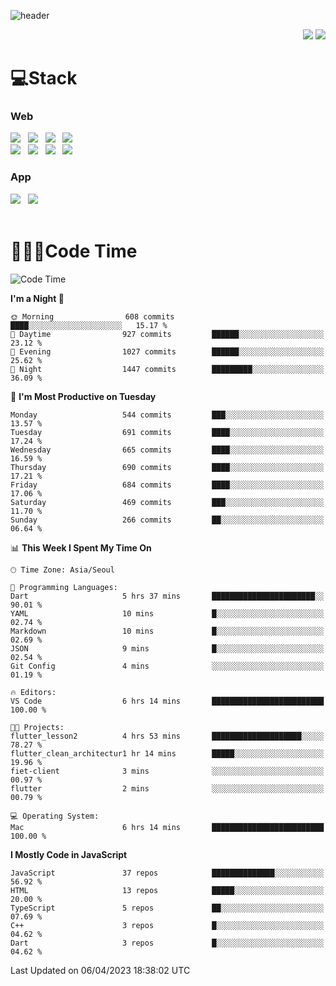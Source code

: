 ![header](https://capsule-render.vercel.app/api?type=waving&color=gradient&height=200&text=Cheri&fontAlign=70&fontAlignY=40&animation=twinkling)


<div align="end">
 <a href="https://cheri.tistory.com/"><img src="https://img.shields.io/badge/Blog-AD29B6?style=flat-square&logo=Tidal&logoColor=white"/></a> 
 <a href="mailto:hey.rnjs1135@gmail.com"><img src="https://img.shields.io/badge/Mail-EA4335?style=flat-square&logo=Gmail&logoColor=white"/></a>
</div>

<h1>💻Stack</h1>
<div>
 <h3>Web</h3>
 <!-- badge : https://shields.io/ -->
 <!-- icon : https://simpleicons.org/?q=Get -->
 <img src="https://img.shields.io/badge/HTML5-e74c3c?style=flat-square&logo=HTML5&logoColor=white"></img> &nbsp 
 <img src="https://img.shields.io/badge/CSS3-0A84FF?style=flat-square&logo=CSS3&logoColor=white"></img> &nbsp 
 <img src="https://img.shields.io/badge/tailwind%2Dcss-06B6D4?style=flat-square&logo=tailwindcss&logoColor=white"/></a> &nbsp 
 <img src="https://img.shields.io/badge/styled%2Dcomponents-DB7093?style=flat-square&logo=styled%2Dcomponents&logoColor=white"/></a>
 <br/>
 <img src="https://img.shields.io/badge/JavaScript-FFCD11?style=flat-square&logo=JavaScript&logoColor=white"></img> &nbsp 
 <img src="https://img.shields.io/badge/React-00BCF6?style=flat-square&logo=React&logoColor=white"></img> &nbsp 
 <img src="https://img.shields.io/badge/Redux-764ABC?style=flat-square&logo=Redux&logoColor=white"/> &nbsp 
 <img src="https://img.shields.io/badge/Zustand-582D3E?style=flat-square&logo=Zustand&logoColor=white"/></a> &nbsp 
 <br/>
 <h3>App</h3>
 <img src="https://img.shields.io/badge/Flutter-02569B?style=flat-square&logo=Flutter&logoColor=white"/></a> &nbsp 
 <img src="https://img.shields.io/badge/Getx-600EB2?style=flat-square"/></a> &nbsp 
</div> 

<br/>

<h1>👩🏼‍💻Code Time</h1>

<!--START_SECTION:waka-->
![Code Time](http://img.shields.io/badge/Code%20Time-2%2C124%20hrs%2021%20mins-blue)

**I'm a Night 🦉** 

```text
🌞 Morning                608 commits         ████░░░░░░░░░░░░░░░░░░░░░   15.17 % 
🌆 Daytime                927 commits         ██████░░░░░░░░░░░░░░░░░░░   23.12 % 
🌃 Evening                1027 commits        ██████░░░░░░░░░░░░░░░░░░░   25.62 % 
🌙 Night                  1447 commits        █████████░░░░░░░░░░░░░░░░   36.09 % 
```
📅 **I'm Most Productive on Tuesday** 

```text
Monday                   544 commits         ███░░░░░░░░░░░░░░░░░░░░░░   13.57 % 
Tuesday                  691 commits         ████░░░░░░░░░░░░░░░░░░░░░   17.24 % 
Wednesday                665 commits         ████░░░░░░░░░░░░░░░░░░░░░   16.59 % 
Thursday                 690 commits         ████░░░░░░░░░░░░░░░░░░░░░   17.21 % 
Friday                   684 commits         ████░░░░░░░░░░░░░░░░░░░░░   17.06 % 
Saturday                 469 commits         ███░░░░░░░░░░░░░░░░░░░░░░   11.70 % 
Sunday                   266 commits         ██░░░░░░░░░░░░░░░░░░░░░░░   06.64 % 
```


📊 **This Week I Spent My Time On** 

```text
🕑︎ Time Zone: Asia/Seoul

💬 Programming Languages: 
Dart                     5 hrs 37 mins       ███████████████████████░░   90.01 % 
YAML                     10 mins             █░░░░░░░░░░░░░░░░░░░░░░░░   02.74 % 
Markdown                 10 mins             █░░░░░░░░░░░░░░░░░░░░░░░░   02.69 % 
JSON                     9 mins              █░░░░░░░░░░░░░░░░░░░░░░░░   02.54 % 
Git Config               4 mins              ░░░░░░░░░░░░░░░░░░░░░░░░░   01.19 % 

🔥 Editors: 
VS Code                  6 hrs 14 mins       █████████████████████████   100.00 % 

🐱‍💻 Projects: 
flutter_lesson2          4 hrs 53 mins       ████████████████████░░░░░   78.27 % 
flutter_clean_architectur1 hr 14 mins        █████░░░░░░░░░░░░░░░░░░░░   19.96 % 
fiet-client              3 mins              ░░░░░░░░░░░░░░░░░░░░░░░░░   00.97 % 
flutter                  2 mins              ░░░░░░░░░░░░░░░░░░░░░░░░░   00.79 % 

💻 Operating System: 
Mac                      6 hrs 14 mins       █████████████████████████   100.00 % 
```

**I Mostly Code in JavaScript** 

```text
JavaScript               37 repos            ██████████████░░░░░░░░░░░   56.92 % 
HTML                     13 repos            █████░░░░░░░░░░░░░░░░░░░░   20.00 % 
TypeScript               5 repos             ██░░░░░░░░░░░░░░░░░░░░░░░   07.69 % 
C++                      3 repos             █░░░░░░░░░░░░░░░░░░░░░░░░   04.62 % 
Dart                     3 repos             █░░░░░░░░░░░░░░░░░░░░░░░░   04.62 % 
```




 Last Updated on 06/04/2023 18:38:02 UTC
<!--END_SECTION:waka-->
